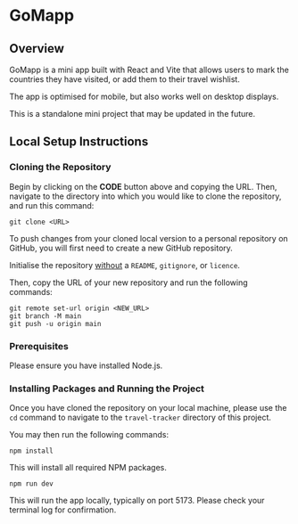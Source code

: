 # GoMapp

## Overview

GoMapp is a mini app built with React and Vite that allows users to mark the countries they have visited, or add them to their travel wishlist.

The app is optimised for mobile, but also works well on desktop displays.

This is a standalone mini project that may be updated in the future.

## Local Setup Instructions

### Cloning the Repository

Begin by clicking on the **CODE** button above and copying the URL. Then, navigate to the directory into which you would like to clone the repository, and run this command:

```
git clone <URL>
```

To push changes from your cloned local version to a personal repository on GitHub, you will first need to create a new GitHub repository. 

Initialise the repository <u>without</u> a `README`, `gitignore`, or `licence`.

Then, copy the URL of your new repository and run the following commands:

```
git remote set-url origin <NEW_URL>
git branch -M main
git push -u origin main
```

### Prerequisites

Please ensure you have installed Node.js.

### Installing Packages and Running the Project

Once you have cloned the repository on your local machine, please use the `cd` command to navigate to the `travel-tracker` directory of this project.

You may then run the following commands:

```
npm install
```

This will install all required NPM packages.

```
npm run dev
```

This will run the app locally, typically on port 5173. Please check your terminal log for confirmation.
